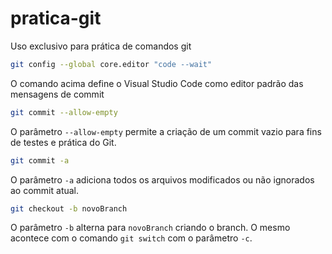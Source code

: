 # pratica-git
Uso exclusivo para prática de comandos git

~~~bash
git config --global core.editor "code --wait"
~~~

O comando acima define o Visual Studio Code como editor padrão das mensagens de commit

~~~bash
git commit --allow-empty
~~~

O parâmetro `--allow-empty` permite a criação de um commit vazio para fins de testes e prática do Git.

~~~bash
git commit -a 
~~~

O parâmetro `-a` adiciona todos os arquivos modificados ou não ignorados ao commit atual.

~~~bash
git checkout -b novoBranch
~~~

O parâmetro `-b` alterna  para `novoBranch` criando o branch. O mesmo acontece com o comando `git switch` com o parâmetro `-c`.